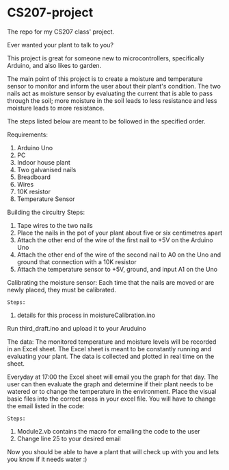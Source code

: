 # CS207-project
The repo for my CS207 class' project.

Ever wanted your plant to talk to you?

This project is great for someone new to microcontrollers, specifically Arduino, and also likes to garden. 

The main point of this project is to create a moisture and temperature sensor to monitor and inform the user about their plant's
condition. The two nails act as moisture sensor by evaluating the current that is able to pass through the soil; more moisture in the 
soil leads to less resistance and less moisture leads to more resistance.

The steps listed below are meant to be followed in the specified order. 

Requirements:
 1) Arduino Uno
 2) PC
 3) Indoor house plant
 4) Two galvanised nails
 5) Breadboard
 6) Wires
 7) 10K resistor
 8) Temperature Sensor
 
Building the circuitry
  Steps:
   1) Tape wires to the two nails
   2) Place the nails in the pot of your plant about five or six centimetres apart
   3) Attach the other end of the wire of the first nail to +5V on the Arduino Uno
   4) Attach the other end of the wire of the second nail to A0 on the Uno and ground that connection with a 10K resistor
   5) Attach the temperature sensor to +5V, ground, and input A1 on the Uno
   
Calibrating the moisture sensor:
  Each time that the nails are moved or are newly placed, they must be calibrated.
  
    Steps: 
   1) details for this process in moistureCalibration.ino

Run third_draft.ino and upload it to your Aruduino
     
The data:
  The monitored temperature and moisture levels will be recorded in an Excel sheet. The Excel sheet is meant to be constantly running 
  and evaluating your plant. The data is collected and plotted in real time on the sheet. 
  
  Everyday at 17:00 the Excel sheet will email you the graph for that day. The user can then evaluate the graph and determine if their 
  plant needs to be watered or to change the temperature in the environment. Place the visual basic files into the correct areas in
  your excel file. You will have to change the email listed in the code:
  
    Steps:
   1) Module2.vb contains the macro for emailing the code to the user
   2) Change line 25 to your desired email
       
Now you should be able to have a plant that will check up with you and lets you know if it needs water :)
